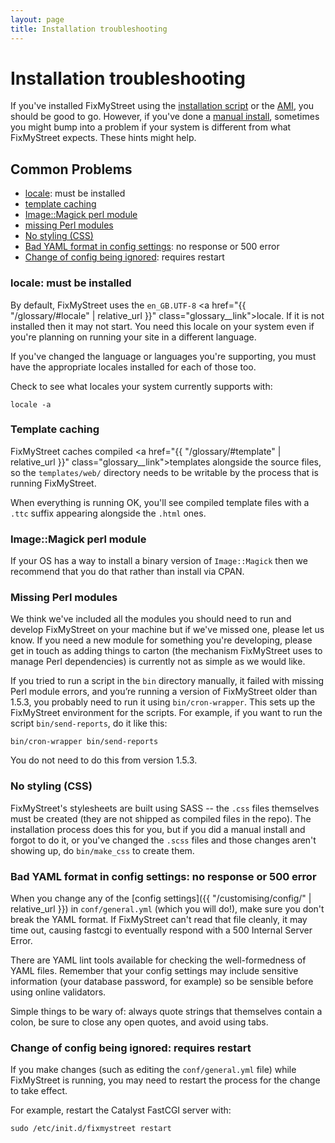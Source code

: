 ```yaml
---
layout: page
title: Installation troubleshooting
---
```


# Installation troubleshooting

<p class="lead">
  If you've installed FixMyStreet using the 
  <a href="{{ "/install/install-script" | relative_url }}">installation script</a>
  or the 
  <a href="{{ "/install/ami" | relative_url }}">AMI</a>, you should be good to go.
  However, if you've done a 
  <a href="{{ "/install/manual-install" | relative_url }}">manual install</a>, 
  sometimes you might bump into a problem if your system is different from
  what FixMyStreet expects. These hints might help.
</p>

## Common Problems

* [locale](#locale): must be installed
* [template caching](#template-caching)
* [Image::Magick perl module](#image-magick)
* [missing Perl modules](#missing-perl-modules)
* [No styling (CSS)](#no-styling)
* [Bad YAML format in config settings](#bad-yaml): no response or 500 error
* [Change of config being ignored](#requires-restart): requires restart


<a name="locale"> </a>

### locale: must be installed

By default, FixMyStreet uses the `en_GB.UTF-8` 
<a href="{{ "/glossary/#locale" | relative_url }}" class="glossary__link">locale</a>.
If it is not installed then it may not start. You need this locale on your
system even if you're planning on running your site in a different language.

If you've changed the language or languages you're supporting, you must have
the appropriate locales installed for each of those too.

Check to see what locales your system currently supports with:

<pre><code>locale -a
</code></pre>

<a name="template-caching"> </a>

### Template caching

FixMyStreet caches compiled 
<a href="{{ "/glossary/#template" | relative_url }}" class="glossary__link">templates</a>
alongside the source files, so the `templates/web/` directory needs to be writable
by the process that is running FixMyStreet.

When everything is running OK, you'll see compiled template files with a
`.ttc` suffix appearing alongside the `.html` ones.

<a name="image-magick"> </a>

### Image::Magick perl module

If your OS has a way to install a binary version of `Image::Magick` then we recommend
that you do that rather than install via CPAN.

<a name="missing-perl-modules"> </a>

### Missing Perl modules

We think we've included all the modules you should need to run and develop
FixMyStreet on your machine but if we've missed one, please let us know. If you
need a new module for something you're developing, please get in touch as
adding things to carton (the mechanism FixMyStreet uses to manage Perl
dependencies) is currently not as simple as we would like.

If you tried to run a script in the `bin` directory manually, it failed
with missing Perl module errors, and you’re running a version of FixMyStreet
older than 1.5.3, you probably need to run it using `bin/cron-wrapper`. This
sets up the FixMyStreet environment for the scripts. For example, if you want
to run the script `bin/send-reports`, do it like this:

    bin/cron-wrapper bin/send-reports

You do not need to do this from version 1.5.3.

<a name="no-styling"> </a>

### No styling (CSS)

FixMyStreet's stylesheets are built using SASS -- the `.css` files themselves
must be created (they are not shipped as compiled files in the repo). The
installation process does this for you, but if you did a manual install
and forgot to do it, or you've changed the `.scss` files and those changes
aren't showing up, do `bin/make_css` to create them.

<a name="bad-yaml"> </a>

### Bad YAML format in config settings: no response or 500 error

When you change any of the [config settings]({{ "/customising/config/" | relative_url }})
in `conf/general.yml` (which you will do!), make sure you don't break the YAML
format. If FixMyStreet can't read that file cleanly, it may time out, causing fastcgi
to eventually respond with a 500 Internal Server Error.

There are YAML lint tools available for checking the well-formedness of YAML files.
Remember that your config settings may include sensitive information (your database
password, for example) so be sensible before using online validators.

Simple things to be wary of: always quote strings that themselves contain a colon, 
be sure to close any open quotes, and avoid using tabs.

<a name="requires-restart"> </a>

### Change of config being ignored: requires restart

If you make changes (such as editing the `conf/general.yml` file) while FixMyStreet
is running, you may need to restart the process for the change to take effect.

For example, restart the Catalyst FastCGI server with:

<pre><code>sudo /etc/init.d/fixmystreet restart
</code></pre>

